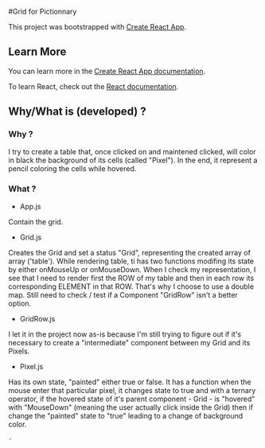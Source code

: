 #Grid for Pictionnary

This project was bootstrapped with [Create React App](https://github.com/facebook/create-react-app).

## Learn More

You can learn more in the [Create React App documentation](https://facebook.github.io/create-react-app/docs/getting-started).

To learn React, check out the [React documentation](https://reactjs.org/).

## Why/What is (developed) ?

### Why ?

I try to create a table that, once clicked on and maintened clicked, will color in black the background of its cells (called "Pixel"). In the end, it represent a pencil coloring the cells while hovered.

### What ?

- App.js

Contain the grid.

- Grid.js

Creates the Grid and set a status "Grid", representing the created array of array ('table').
While rendering table, ti has two functions modifing its state by either onMouseUp or onMouseDown.
When I check my representation, I see that I need to render first the ROW of my table and then in each row its corresponding ELEMENT in that ROW. That's why I choose to use a double map. 
Still need to check / test if a Component "GridRow" isn't a better option.

- GridRow.js

I let it in the project now as-is because I'm still trying to figure out if it's necessary to create a "intermediate" component between my Grid and its Pixels.

- Pixel.js

Has its own state, "painted" either true or false. It has a function when the mouse enter that particular pixel, it changes state to true and with a ternary operator, if the hovered state of it's parent component - Grid - is "hovered" with "MouseDown" (meaning the user actually click inside the Grid) then if change the "painted" state to "true" leading to a change of background color.


	- 
